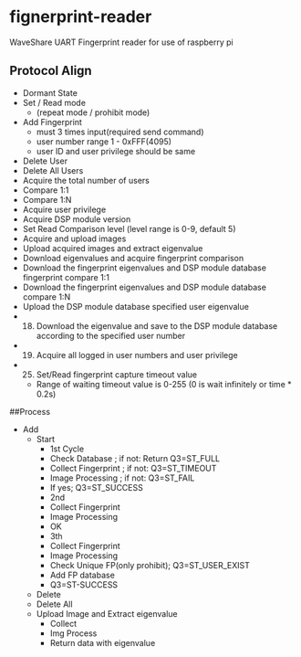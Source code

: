 # fignerprint-reader
WaveShare UART Fingerprint reader for use of raspberry pi

## Protocol Align

* Dormant State
* Set / Read mode 
	* (repeat mode / prohibit mode)
* Add Fingerprint 
	* must 3 times input(required send command)
	* user number range 1 - 0xFFF(4095)
	* user ID and user privilege should be same
* Delete User
* Delete All Users
* Acquire the total number of users
* Compare 1:1
* Compare 1:N
* Acquire user privilege
* Acquire DSP module version
* Set Read Comparison level (level range is 0-9, default 5)
* Acquire and upload images
* Upload acquired images and extract eigenvalue
* Download eigenvalues and acquire fingerprint comparison
* Download the fingerprint eigenvalues and DSP module database fingerprint compare 1:1
* Download the fingerprint eigenvalues and DSP module database compare 1:N
* Upload the DSP module database specified user eigenvalue
* 18) Download the eigenvalue and save to the DSP module database according to the specified user number
* 19) Acquire all logged in user numbers and user privilege
* 25) Set/Read fingerprint capture timeout value 
	* Range of waiting timeout value is 0-255 (0 is wait infinitely or time * 0.2s)

##Process

* Add
	* Start
		* 1st Cycle
		* Check Database ; if not: Return Q3=ST_FULL
		* Collect Fingerprint ; if not: Q3=ST_TIMEOUT
		* Image Processing ; if not: Q3=ST_FAIL
		* If yes; Q3=ST_SUCCESS
		* 2nd
		* Collect Fingerprint
		* Image Processing
		* OK
		* 3th
		* Collect Fingerprint
		* Image Processing
		* Check Unique FP(only prohibit); Q3=ST_USER_EXIST
		* Add FP database
		* Q3=ST-SUCCESS
	* Delete
	* Delete All
	* Upload Image and Extract eigenvalue
		* Collect
		* Img Process
		* Return data with eigenvalue
